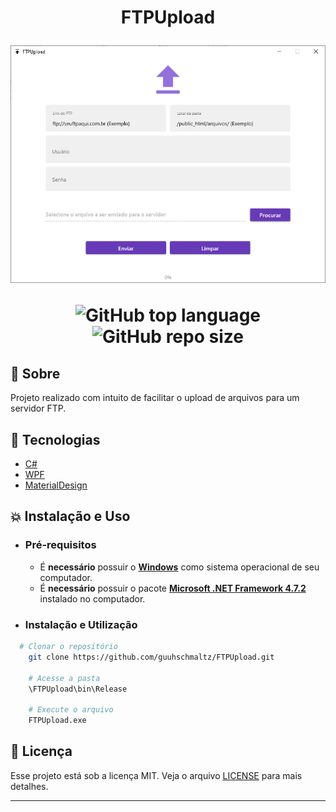 <h1 align="center"> FTPUpload
  
![](https://github.com/guuhschmaltz/FTPUpload/blob/master/.github/screenshots/ftpupload.png?raw=true)

![GitHub top language](https://img.shields.io/github/languages/top/guuhschmaltz/FTPUpload)
![GitHub repo size](https://img.shields.io/github/repo-size/guuhschmaltz/FTPUpload) 

</h1>

## :book: Sobre
Projeto realizado com intuito de facilitar o upload de arquivos para um servidor FTP.

## :rocket: Tecnologias

-  [C#](https://docs.microsoft.com/pt-br/dotnet/csharp/)
-  [WPF](https://docs.microsoft.com/en-us/dotnet/framework/wpf/)
-  [MaterialDesign](http://materialdesigninxaml.net/)

## :boom:  Instalação e Uso

- ### **Pré-requisitos**

  - É **necessário** possuir o **[Windows](https://www.microsoft.com/pt-br/windows/)** como sistema operacional de seu computador.
  - É **necessário** possuir o pacote **[Microsoft .NET Framework 4.7.2](https://support.microsoft.com/pt-br/help/4054530/microsoft-net-framework-4-7-2-offline-installer-for-windows)** instalado no computador.
  
  


- ### **Instalação e Utilização**

```sh
  # Clonar o repositório
    git clone https://github.com/guuhschmaltz/FTPUpload.git

    # Acesse a pasta
    \FTPUpload\bin\Release

    # Execute o arquivo
    FTPUpload.exe

```


## :memo: Licença

Esse projeto está sob a licença MIT. Veja o arquivo [LICENSE](LICENSE.md) para mais detalhes.

---


